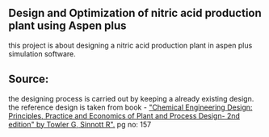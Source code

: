 ## Design and Optimization of nitric acid production plant using Aspen plus

this project is about designing a  nitric acid production plant in aspen plus simulation software. 


## Source:
  the designing process is carried out by keeping a already existing design. the reference design is taken from book - ["Chemical Engineering Design: Principles, Practice and Economics of Plant and Process Design- 2nd edition" by Towler G, Sinnott R".](https://nitsri.ac.in/Department/Chemical%20Engineering/PED_ResourceBook1.pdf) pg no: 157

